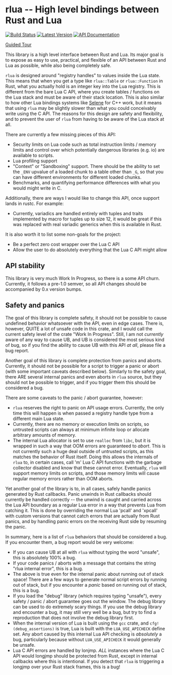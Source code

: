 # rlua -- High level bindings between Rust and Lua

[![Build Status](https://travis-ci.org/chucklefish/rlua.svg?branch=master)](https://travis-ci.org/chucklefish/rlua)
[![Latest Version](https://img.shields.io/crates/v/rlua.svg)](https://crates.io/crates/rlua)
[![API Documentation](https://docs.rs/rlua/badge.svg)](https://docs.rs/rlua)

[Guided Tour](examples/guided_tour.rs)

This library is a high level interface between Rust and Lua.  Its major goal is
to expose as easy to use, practical, and flexible of an API between Rust and Lua
as possible, while also being completely safe.

`rlua` is designed around "registry handles" to values inside the Lua state.
This means that when you get a type like `rlua::Table` or `rlua::Function` in
Rust, what you actually hold is an integer key into the Lua registry.  This is
different from the bare Lua C API, where you create tables / functions on the
Lua stack and must be aware of their stack location.  This is also similar to
how other Lua bindings systems like
[Selene](https://github.com/jeremyong/Selene) for C++ work, but it means that
using `rlua` may be slightly slower than what you could conceivably write using
the C API.  The reasons for this design are safety and flexibility, and to
prevent the user of `rlua` from having to be aware of the Lua stack at all.

There are currently a few missing pieces of this API:

  * Security limits on Lua code such as total instruction limits / memory limits
    and control over which potentially dangerous libraries (e.g. io) are
    available to scripts.
  * Lua profiling support
  * "Context" or "Sandboxing" support.  There should be the ability to set the
    `_ENV` upvalue of a loaded chunk to a table other than `_G`, so that you can
    have different environments for different loaded chunks.
  * Benchmarks, and quantifying performance differences with what you would
    might write in C.

Additionally, there are ways I would like to change this API, once support lands
in rustc.  For example:

  * Currently, variadics are handled entirely with tuples and traits implemented
    by macro for tuples up to size 12, it would be great if this was replaced
    with real variadic generics when this is available in Rust.

It is also worth it to list some non-goals for the project:

  * Be a perfect zero cost wrapper over the Lua C API
  * Allow the user to do absolutely everything that the Lua C API might allow

## API stability

This library is very much Work In Progress, so there is a some API churn.
Currently, it follows a pre-1.0 semver, so all API changes should be accompanied
by 0.x version bumps.

## Safety and panics

The goal of this library is complete safety, it should not be possible to cause
undefined behavior whatsoever with the API, even in edge cases.  There is,
however, QUITE a lot of unsafe code in this crate, and I would call the current
safety level of the crate "Work In Progress".  Still, I am not *currently* aware
of any way to cause UB, and UB is considered the most serious kind of bug, so if
you find the ability to cause UB with this API *at all*, please file a bug
report.

Another goal of this library is complete protection from panics and aborts.
Currently, it should not be possible for a script to trigger a panic or abort
(with some important caveats described below).  Similarly to the safety goal,
there ARE several internal panics and even aborts in `rlua` source, but they
should not be possible to trigger, and if you trigger them this should be
considered a bug.

There are some caveats to the panic / abort guarantee, however:

  * `rlua` reserves the right to panic on API usage errors.  Currently, the only
    time this will happen is when passed a registry handle type from a different
    main Lua state.
  * Currently, there are no memory or execution limits on scripts, so untrusted
    scripts can always at minimum infinite loop or allocate arbitrary amounts of
    memory.
  * The internal Lua allocator is set to use `realloc` from `libc`, but it is
    wrapped in such a way that OOM errors are guaranteed to *abort*.  This is
    not currently such a huge deal outside of untrusted scripts, as this matches
    the behavior of Rust itself.  Doing this allows the internals of `rlua` to,
    in certain cases, call 'm' Lua C API functions with the garbage collector
    disabled and know that these cannot error.  Eventually, `rlua` will support
    memory limits on scripts, and those memory limits will cause regular memory
    errors rather than OOM aborts.

Yet another goal of the library is to, in all cases, safely handle panics
generated by Rust callbacks.  Panic unwinds in Rust callbacks should currently
be handled correctly -- the unwind is caught and carried across the Lua API
boundary as a regular Lua error in a way that prevents Lua from catching it.
This is done by overriding the normal Lua 'pcall' and 'xpcall' with custom
versions that cannot catch errors that are actually from Rust panics, and by
handling panic errors on the receiving Rust side by resuming the panic.

In summary, here is a list of `rlua` behaviors that should be considered a bug.
If you encounter them, a bug report would be very welcome:

  * If you can cause UB at all with `rlua` without typing the word "unsafe",
    this is absolutely 100% a bug.
  * If your code panics / aborts with a message that contains the string "rlua
    internal error", this is a bug.
  * The above is true even for the internal panic about running out of stack
    space!  There are a few ways to generate normal script errors by running out
    of stack, but if you encounter a *panic* based on running out of stack, this
    is a bug.
  * If you load the "debug" library (which requires typing "unsafe"), every
    safety / panic / abort guarantee goes out the window.  The debug library can
    be used to do extremely scary things.  If you use the debug library and
    encounter a bug, it may still very well be a bug, but try to find a
    reproduction that does not involve the debug library first.
  * When the internal version of Lua is built using the `gcc` crate, and
    `cfg!(debug_assertions)` is true, Lua is built with the `LUA_USE_APICHECK`
    define set.  Any abort caused by this internal Lua API checking is
    *absolutely* a bug, particularly because without `LUA_USE_APICHECK` it would
    generally be unsafe.
  * Lua C API errors are handled by lonjmp.  *ALL* instances where the Lua C API
    would longjmp should be protected from Rust, except in internal callbacks
    where this is intentional.  If you detect that `rlua` is triggering a
    longjmp over your Rust stack frames, this is a bug!
